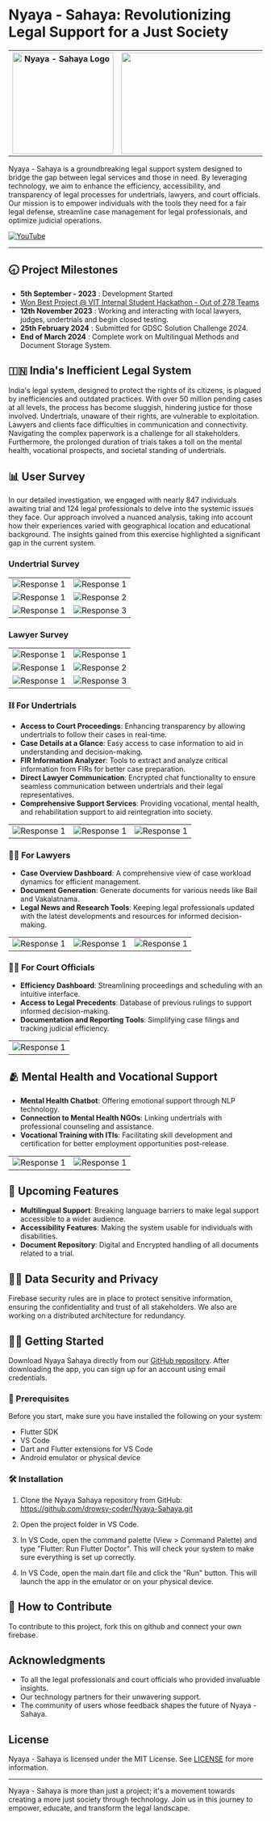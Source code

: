 # Nyaya - Sahaya: Revolutionizing Legal Support for a Just Society

<table>
    <tr>
        <th><img src="https://imgur.com/nv8Y0pU.gif" alt="Nyaya - Sahaya Logo" width="200" height="200"></th>
        <th><img src="https://imgur.com/squLeUA.png" width="476" height="200"</th>
    </tr>
</table>

Nyaya - Sahaya is a groundbreaking legal support system designed to bridge the gap between legal services and those in need. By leveraging technology, we aim to enhance the efficiency, accessibility, and transparency of legal processes for undertrials, lawyers, and court officials. Our mission is to empower individuals with the tools they need for a fair legal defense, streamline case management for legal professionals, and optimize judicial operations.

<a href="LINK" target="_blank">
    <img src="https://img.shields.io/badge/YouTube-%23FF0000.svg?style=for-the-badge&logo=YouTube&logoColor=white" alt="YouTube">
</a>

<hr>

## 🕣 Project Milestones

- <b>5th September - 2023</b> : Development Started
- [Won Best Project @ VIT Internal Student Hackathon - Out of 278 Teams](https://media.licdn.com/dms/image/D562DAQEVrvPd3VCMfA/profile-treasury-image-shrink_800_800/0/1704365001030?e=1709460000&v=beta&t=30JJ5sEdG2vRpowH7Ti8SSQKIUuYPdBCmhT6dBNDLUQ)
- <b>12th November 2023</b> : Working and interacting with local lawyers, judges, undertrials and begin closed testing.
- <b>25th February 2024</b> : Submitted for GDSC Solution Challenge 2024.
- <b>End of March 2024</b> : Complete work on Multilingual Methods and Document Storage System.

## 🇮🇳 India's Inefficient Legal System

India's legal system, designed to protect the rights of its citizens, is plagued by inefficiencies and outdated practices. With over 50 million pending cases at all levels, the process has become sluggish, hindering justice for those involved. Undertrials, unaware of their rights, are vulnerable to exploitation. Lawyers and clients face difficulties in communication and connectivity. Navigating the complex paperwork is a challenge for all stakeholders. Furthermore, the prolonged duration of trials takes a toll on the mental health, vocational prospects, and societal standing of undertrials.

<h2>📊 User Survey</h2>

In our detailed investigation, we engaged with nearly 847 individuals awaiting trial and 124 legal professionals to delve into the systemic issues they face. Our approach involved a nuanced analysis, taking into account how their experiences varied with geographical location and educational background. The insights gained from this exercise highlighted a significant gap in the current system.

<h3>Undertrial Survey</h3>

<table>
  <tr>
    <td><img src="https://imgur.com/41vClXQ.png" alt="Response 1"></td>
    <td><img src="https://imgur.com/YI0ajUS.png" alt="Response 1"></td>
  </tr>
  <tr>
    <td><img src="https://imgur.com/Ya95HaE.png" alt="Response 1"></td>
    <td><img src="https://imgur.com/ScVyscK.png" alt="Response 2"></td>
  </tr>
  <tr>
    <td><img src="https://imgur.com/UyQjtU1.png" alt="Response 1"></td>
    <td><img src="https://imgur.com/A5r0QRn.png" alt="Response 3"></td>
  </tr>
</table>

<h3>Lawyer Survey</h3>

<table>
  <tr>
    <td><img src="https://imgur.com/LLmrtvM.png" alt="Response 1"></td>
    <td><img src="https://imgur.com/UdOjzO3.png" alt="Response 1"></td>
  </tr>
  <tr>
    <td><img src="https://imgur.com/57u1ihp.png" alt="Response 1"></td>
    <td><img src="https://imgur.com/Lj4zYst.png" alt="Response 2"></td>
  </tr>
  <tr>
    <td><img src="https://imgur.com/luSCvuK.png" alt="Response 1"></td>
    <td><img src="https://imgur.com/4MjBf9h.png" alt="Response 3"></td>
  </tr>
</table>


### ⛓️ For Undertrials

- **Access to Court Proceedings**: Enhancing transparency by allowing undertrials to follow their cases in real-time.
- **Case Details at a Glance**: Easy access to case information to aid in understanding and decision-making.
- **FIR Information Analyzer**: Tools to extract and analyze critical information from FIRs for better case preparation.
- **Direct Lawyer Communication**: Encrypted chat functionality to ensure seamless communication between undertrials and their legal representatives.
- **Comprehensive Support Services**: Providing vocational, mental health, and rehabilitation support to aid reintegration into society.

<table>
  <tr>
    <td><img src="https://imgur.com/UMlSvYu.gif" alt="Response 1"></td>
    <td><img src="https://imgur.com/tVikxHR.gif" alt="Response 1"></td>
    <td><img src="https://imgur.com/YQ8IHbw.gif" alt="Response 1"></td>
  </tr>
</table>

### 👩‍💼 For Lawyers

- **Case Overview Dashboard**: A comprehensive view of case workload dynamics for efficient management.
- **Document Generation**: Generate documents for various needs like Bail and Vakalatnama.
- **Legal News and Research Tools**: Keeping legal professionals updated with the latest developments and resources for informed decision-making.

<table>
  <tr>
    <td><img src="https://imgur.com/iSgiGLh.gif" alt="Response 1"></td>
    <td><img src="https://imgur.com/EAAD1Np.gif" alt="Response 1"></td>
    <td><img src="https://imgur.com/e5v5YQi.gif" alt="Response 1"></td>
  </tr>
</table>

### 🧑‍⚖️ For Court Officials

- **Efficiency Dashboard**: Streamlining proceedings and scheduling with an intuitive interface.
- **Access to Legal Precedents**: Database of previous rulings to support informed decision-making.
- **Documentation and Reporting Tools**: Simplifying case filings and tracking judicial efficiency.

<table>
  <tr>
    <td><img src="https://imgur.com/eKlH5Ex.gif" alt="Response 1"></td>
  </tr>
</table>

## 🫂 Mental Health and Vocational Support

- **Mental Health Chatbot**: Offering emotional support through NLP technology.
- **Connection to Mental Health NGOs**: Linking undertrials with professional counseling and assistance.
- **Vocational Training with ITIs**: Facilitating skill development and certification for better employment opportunities post-release.

<table>
  <tr>
    <td><img src="https://imgur.com/TBrv3nk.gif" alt="Response 1"></td>
    <td><img src="https://imgur.com/oLN5s2J.gif" alt="Response 1"></td>
  </tr>
</table>

## 🚀 Upcoming Features

- **Multilingual Support**: Breaking language barriers to make legal support accessible to a wider audience.
- **Accessibility Features**: Making the system usable for individuals with disabilities.
- **Document Repository**: Digital and Encrypted handling of all documents related to a trial.

## 🧑‍💻 Data Security and Privacy

Firebase security rules are in place to protect sensitive information, ensuring the confidentiality and trust of all stakeholders. We also are working on a distributed architecture for redundancy.

## 🏃‍♀️ Getting Started

Download Nyaya Sahaya directly from our [GitHub repository](https://github.com/drowsy-coder/Nyaya-Sahaya). After downloading the app, you can sign up for an account using email credentials.

### 📝 Prerequisites

Before you start, make sure you have installed the following on your system:

- Flutter SDK
- VS Code
- Dart and Flutter extensions for VS Code
- Android emulator or physical device

### 🛠️ Installation

1. Clone the Nyaya Sahaya repository from GitHub: https://github.com/drowsy-coder/Nyaya-Sahaya.git

2. Open the project folder in VS Code.

3. In VS Code, open the command palette (View > Command Palette) and type "Flutter: Run Flutter Doctor". This will check your system to make sure everything is set up correctly.

4. In VS Code, open the main.dart file and click the "Run" button. This will launch the app in the emulator or on your physical device.

## 🤝 How to Contribute

To contribute to this project, fork this on github and connect your own firebase.

## Acknowledgments

- To all the legal professionals and court officials who provided invaluable insights.
- Our technology partners for their unwavering support.
- The community of users whose feedback shapes the future of Nyaya - Sahaya.

## License

Nyaya - Sahaya is licensed under the MIT License. See [LICENSE](LICENSE) for more information.

---

Nyaya - Sahaya is more than just a project; it's a movement towards creating a more just society through technology. Join us in this journey to empower, educate, and transform the legal landscape.

